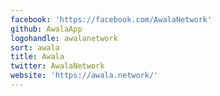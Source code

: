 ```yaml
---
facebook: 'https://facebook.com/AwalaNetwork'
github: AwalaApp
logohandle: awalanetwork
sort: awala
title: Awala
twitter: AwalaNetwork
website: 'https://awala.network/'
---
```

